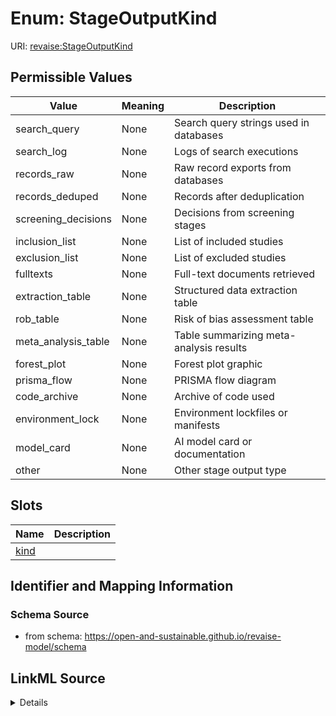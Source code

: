 # Enum: StageOutputKind 



URI: [revaise:StageOutputKind](https://open-and-sustainable.github.io/revaise-model/schema/StageOutputKind)

## Permissible Values

| Value | Meaning | Description |
| --- | --- | --- |
| search_query | None | Search query strings used in databases |
| search_log | None | Logs of search executions |
| records_raw | None | Raw record exports from databases |
| records_deduped | None | Records after deduplication |
| screening_decisions | None | Decisions from screening stages |
| inclusion_list | None | List of included studies |
| exclusion_list | None | List of excluded studies |
| fulltexts | None | Full-text documents retrieved |
| extraction_table | None | Structured data extraction table |
| rob_table | None | Risk of bias assessment table |
| meta_analysis_table | None | Table summarizing meta-analysis results |
| forest_plot | None | Forest plot graphic |
| prisma_flow | None | PRISMA flow diagram |
| code_archive | None | Archive of code used |
| environment_lock | None | Environment lockfiles or manifests |
| model_card | None | AI model card or documentation |
| other | None | Other stage output type |




## Slots

| Name | Description |
| ---  | --- |
| [kind](kind.md) |  |





## Identifier and Mapping Information






### Schema Source


* from schema: https://open-and-sustainable.github.io/revaise-model/schema






## LinkML Source

<details>
```yaml
name: StageOutputKind
from_schema: https://open-and-sustainable.github.io/revaise-model/schema
rank: 1000
permissible_values:
  search_query:
    text: search_query
    description: Search query strings used in databases.
  search_log:
    text: search_log
    description: Logs of search executions.
  records_raw:
    text: records_raw
    description: Raw record exports from databases.
  records_deduped:
    text: records_deduped
    description: Records after deduplication.
  screening_decisions:
    text: screening_decisions
    description: Decisions from screening stages.
  inclusion_list:
    text: inclusion_list
    description: List of included studies.
  exclusion_list:
    text: exclusion_list
    description: List of excluded studies.
  fulltexts:
    text: fulltexts
    description: Full-text documents retrieved.
  extraction_table:
    text: extraction_table
    description: Structured data extraction table.
  rob_table:
    text: rob_table
    description: Risk of bias assessment table.
  meta_analysis_table:
    text: meta_analysis_table
    description: Table summarizing meta-analysis results.
  forest_plot:
    text: forest_plot
    description: Forest plot graphic.
  prisma_flow:
    text: prisma_flow
    description: PRISMA flow diagram.
  code_archive:
    text: code_archive
    description: Archive of code used.
  environment_lock:
    text: environment_lock
    description: Environment lockfiles or manifests.
  model_card:
    text: model_card
    description: AI model card or documentation.
  other:
    text: other
    description: Other stage output type.

```
</details>